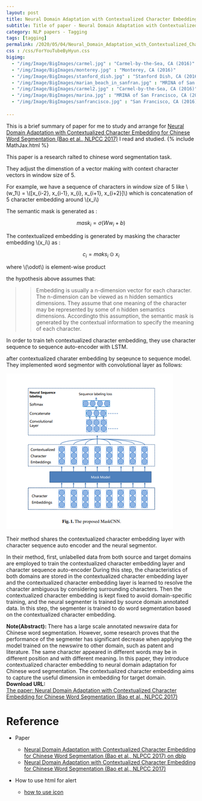```yaml
---
layout: post
title: Neural Domain Adaptation with Contextualized Character Embedding for Chinese Word Segmentation
subtitle: Title of paper - Neural Domain Adaptation with Contextualized Character Embedding for Chinese Word Segmentation
category: NLP papers - Tagging
tags: [tagging]
permalink: /2020/05/04/Neural_Domain_Adaptation_with_Contextualized_Character_Embedding_for_Chinese_Word_Segmentation/
css : /css/ForYouTubeByHyun.css
bigimg: 
  - "/img/Image/BigImages/carmel.jpg" : "Carmel-by-the-Sea, CA (2016)"
  - "/img/Image/BigImages/monterey.jpg" : "Monterey, CA (2016)"
  - "/img/Image/BigImages/stanford_dish.jpg" : "Stanford Dish, CA (2016)"
  - "/img/Image/BigImages/marian_beach_in_sanfran.jpg" : "MRINA of San Francisco, CA (2016)"
  - "/img/Image/BigImages/carmel2.jpg" : "Carmel-by-the-Sea, CA (2016)"
  - "/img/Image/BigImages/marina.jpg" : "MRINA of San Francisco, CA (2016)"
  - "/img/Image/BigImages/sanfrancisco.jpg" : "San Francisco, CA (2016)"
  
---
```


This is a brief summary of paper for me to study and arrange for [Neural Domain Adaptation with Contextualized Character Embedding for Chinese Word Segmentation (Bao et al., NLPCC 2017)](https://dblp.uni-trier.de/rec/html/conf/nlpcc/Bao0GX17) I read and studied. 
{% include MathJax.html %}

This paper is a research ralted to chinese word segmentation task. 

They adjust the dimenstion of a vector making with context character vectors in window size of 5. 

For example, we have a sequence of characters in window size of 5 like \\(w_1\\) =  \\([x_{i-2}, x_{i-1}, x_{i}, x_{i+1}, x_{i+2}]\\) which is concatenation of 5 character embedding around 
\\(x_i\\)

The semantic mask is generated as :

$$mask_i = \sigma(Ww_i + b)$$

The contextualized embedding is generated by masking the character embedding \\(x_i\\) as :

$$ c_i = maks_i \odot x_i $$

where \\(\odot\\) is element-wise product

the hypothesis above assumes that:

>> Embedding is usually a n-dimension vector for each character. The n-dimension can be viewed as n hidden semantics dimensions. They assume that one meaning of the character may be represented by some of n hidden semantics dimensions. Accordingto this assumption, the semantic mask is generated by the contextual information to specify the meaning of each character.


In order to train teh contextualized character embedding, they use character sequence to sequence auto-encoder with LSTM.

after contextualized charater embedding by seqeunce to sequence model. They implemented word segmentor with convolutional layer as follows:

![Bao et al., NLPCC 2017](/img/Image/NaturalLanguageProcessing/NLPLabs/Paper_Investigation/Tagging/2020-05-04-Neural_Domain_Adaptation_with_Contextualized_Character_Embedding_for_Chinese_Word_Segmentation/convolution_layer_with_mask.PNG)

Their method shares the contextualized character embedding layer with character sequence auto encoder and the neural segmentor.

In their method, first, unlabelled data from both source and target domains are employed to train the contextualized character embedding layer and character sequence auto-encoder  During this step, the characteristics of both domains are stored in the contextualized character embedding layer and the contextualized character embedding layer is learned to resolve the character ambiguous by considering surrounding characters. Then the contextualized character embedding is kept fixed to avoid domain-specific training, and the neural segmenter is trained by source domain annotated data. In this step, the segmenter is trained to do word segmentation based on the contextualized character embedding.

<div class="alert alert-info" role="alert"><i class="fa fa-info-circle"></i> <b>Note(Abstract): </b>
There has a large scale annotated newswire data for Chinese word segmentation. However, some research proves that the performance of the segmenter has significant decrease when applying the model trained on the newswire to other domain, such as patent and literature. The same character appeared in different words may be in different position and with different meaning. In this paper, they introduce contextualized character embedding to neural domain adaptation for Chinese word segmentation. The contextualized character embedding aims to capture the useful dimension in embedding for target domain.
</div>
    
<div class="alert alert-success" role="alert"><i class="fa fa-paperclip fa-lg"></i> <b>Download URL: </b><br>
  <a href="https://dblp.uni-trier.de/rec/html/conf/nlpcc/Bao0GX17">The paper: Neural Domain Adaptation with Contextualized Character Embedding for Chinese Word Segmentation (Bao et al., NLPCC 2017)</a>
</div>

# Reference 

- Paper 
  - [Neural Domain Adaptation with Contextualized Character Embedding for Chinese Word Segmentation (Bao et al., NLPCC 2017) on dblp](https://dblp.uni-trier.de/rec/html/conf/nlpcc/Bao0GX17)
  - [Neural Domain Adaptation with Contextualized Character Embedding for Chinese Word Segmentation (Bao et al., NLPCC 2017)](http://tcci.ccf.org.cn/conference/2017/papers/1111.pdf)
  
- How to use html for alert
  - [how to use icon](http://idratherbewriting.com/documentation-theme-jekyll/mydoc_icons.html)
    




























